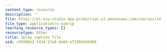 ```yaml
---
content_type: resource
description: ''
file: https://ol-ocw-studio-app-production.s3.amazonaws.com/courses/14-01sc-principles-of-microeconomics-fall-2011/c9599bb3f43457a09a04e72202e94d69_zeU8i3pxX9g.vtt
file_type: application/x-subrip
learning_resource_types: []
resourcetype: Other
title: 3play caption file
uid: c9599bb3-f434-57a0-9a04-e72202e94d69
---
```

